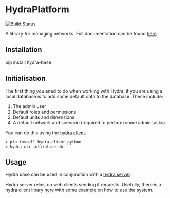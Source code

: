 HydraPlatform
=============

[![Build Status](https://travis-ci.org/hydraplatform/hydra-base.svg?branch=master)](https://travis-ci.org/hydraplatform/hydra-base)


A library for managing networks. Full documentation can be found [here](http://umwrg.github.io/HydraPlatform/).


Installation
------------

pip install hydra-base

Initialisation
--------------
The first thing you ened to do when working with Hydra, if you are using a local database is to add some default data to the database.
These include:
1. The admin user
2. Default roles and permissions
3. Default units and dimensions
4. A default network and scenario (required to perform some admin tasks)

You can do this using the [hydra client](https://github.com/hydraplatform/hydra-client-python).

```
> pip install hydra-client-python
> hydra-cli intitalise-db
```

Usage
-----

Hydra base can be used in conjunction with a [hydra server](https://github.com/hydraplatform/hydra-server).

Hydra server relies on web clients sending it requests. Usefully, there is a hydra client
libary [here](https://github.com/hydraplatform/hydra-client-python) with some example on how to use the system.

